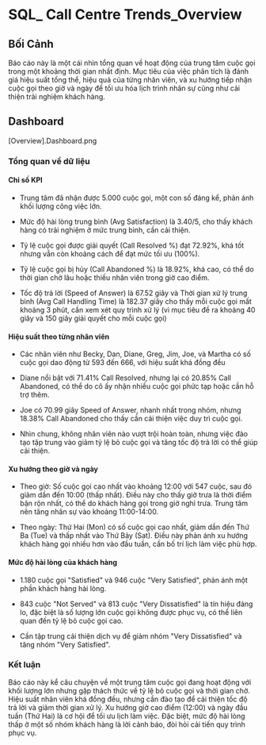 # SQL_ Call Centre Trends_Overview 

## Bối Cảnh

Báo cáo này là một cái nhìn tổng quan về hoạt động của trung tâm cuộc gọi trong một khoảng thời gian nhất định. Mục tiêu của việc phân tích là đánh giá hiệu suất tổng thể, hiệu quả của từng nhân viên, và xu hướng tiếp nhận cuộc gọi theo giờ và ngày để tối ưu hóa lịch trình nhân sự cũng như cải thiện trải nghiệm khách hàng.

## Dashboard 

[Overview].Dashboard.png

### Tổng quan về dữ liệu

#### Chỉ số KPI 

+ Trung tâm đã nhận được 5.000 cuộc gọi, một con số đáng kể, phản ánh khối lượng công việc lớn.

+ Mức độ hài lòng trung bình (Avg Satisfaction) là 3.40/5, cho thấy khách hàng có trải nghiệm ở mức trung bình, cần cải thiện.

+ Tỷ lệ cuộc gọi được giải quyết (Call Resolved %) đạt 72.92%, khá tốt nhưng vẫn còn khoảng cách để đạt mức tối ưu (100%).

+ Tỷ lệ cuộc gọi bị hủy (Call Abandoned %) là 18.92%, khá cao, có thể do thời gian chờ lâu hoặc thiếu nhân viên trong giờ cao điểm.

+ Tốc độ trả lời (Speed of Answer) là 67.52 giây và Thời gian xử lý trung bình (Avg Call Handling Time) là 182.37 giây cho thấy mỗi cuộc gọi mất khoảng 3 phút, cần xem xét quy trình xử lý (vì mục tiêu đề ra khoảng 40 giây và 150 giây giải quyết cho mỗi cuộc gọi)

#### Hiệu suất theo từng nhân viên 

+ Các nhân viên như Becky, Dan, Diane, Greg, Jim, Joe, và Martha có số cuộc gọi dao động từ 593 đến 666, với hiệu suất khá đồng đều

+ Diane nổi bật với 71.41% Call Resolved, nhưng lại có 20.85% Call Abandoned, có thể do cô ấy nhận nhiều cuộc gọi phức tạp hoặc cần hỗ trợ thêm.

+ Joe có 70.99 giây Speed of Answer, nhanh nhất trong nhóm, nhưng 18.38% Call Abandoned cho thấy cần cải thiện việc duy trì cuộc gọi.

+ Nhìn chung, không nhân viên nào vượt trội hoàn toàn, nhưng việc đào tạo tập trung vào giảm tỷ lệ bỏ cuộc gọi và tăng tốc độ trả lời có thể giúp cải thiện.

#### Xu hướng theo giờ và ngày 

+ Theo giờ: Số cuộc gọi cao nhất vào khoảng 12:00 với 547 cuộc, sau đó giảm dần đến 10:00 (thấp nhất). Điều này cho thấy giờ trưa là thời điểm bận rộn nhất, có thể do khách hàng gọi trong giờ nghỉ trưa. Trung tâm nên tăng nhân sự vào khoảng 11:00-14:00.

+ Theo ngày: Thứ Hai (Mon) có số cuộc gọi cao nhất, giảm dần đến Thứ Ba (Tue) và thấp nhất vào Thứ Bảy (Sat). Điều này phản ánh xu hướng khách hàng gọi nhiều hơn vào đầu tuần, cần bố trí lịch làm việc phù hợp.

#### Mức độ hài lòng của khách hàng

+ 1.180 cuộc gọi "Satisfied" và 946 cuộc "Very Satisfied", phản ánh một phần khách hàng hài lòng.

+ 843 cuộc "Not Served" và 813 cuộc "Very Dissatisfied" là tín hiệu đáng lo, đặc biệt là số lượng lớn cuộc gọi không được phục vụ, có thể liên quan đến tỷ lệ bỏ cuộc gọi cao.

+ Cần tập trung cải thiện dịch vụ để giảm nhóm "Very Dissatisfied" và tăng nhóm "Very Satisfied".

### Kết luận

Báo cáo này kể câu chuyện về một trung tâm cuộc gọi đang hoạt động với khối lượng lớn nhưng gặp thách thức về tỷ lệ bỏ cuộc gọi và thời gian chờ. Hiệu suất nhân viên khá đồng đều, nhưng cần đào tạo để cải thiện tốc độ trả lời và giảm thời gian xử lý. Xu hướng giờ cao điểm (12:00) và ngày đầu tuần (Thứ Hai) là cơ hội để tối ưu lịch làm việc. Đặc biệt, mức độ hài lòng thấp ở một số nhóm khách hàng là lời cảnh báo, đòi hỏi cải tiến quy trình phục vụ. 








